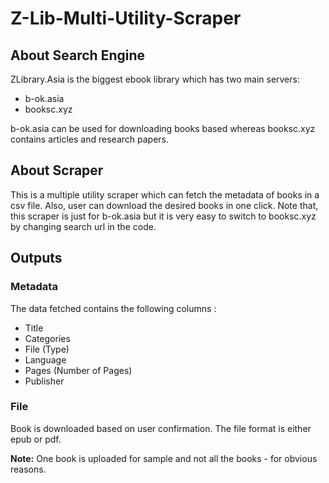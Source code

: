 # Z-Lib-Multi-Utility-Scraper

## About Search Engine

ZLibrary.Asia is the biggest ebook library which has two main servers:
- b-ok.asia
- booksc.xyz

b-ok.asia can be used for downloading books based whereas booksc.xyz contains articles and research papers.

## About Scraper

This is a multiple utility scraper which can fetch the metadata of books in a csv file. Also, user can download the desired books in one click.
Note that, this scraper is just for b-ok.asia but it is very easy to switch to booksc.xyz by changing search url in the code.

## Outputs

### Metadata

The data fetched contains the following columns :
- Title
- Categories
- File (Type)
- Language
- Pages (Number of Pages)
- Publisher

### File

Book is downloaded based on user confirmation. The file format is either epub or pdf.

**Note:** One book is uploaded for sample and not all the books - for obvious reasons.
